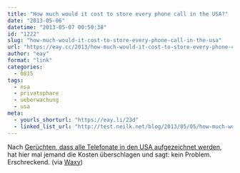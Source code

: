 ```yaml
---
title: "How much would it cost to store every phone call in the USA?"
date: "2013-05-06"
datetime: "2013-05-07 00:50:38"
id: "1222"
slug: "how-much-would-it-cost-to-store-every-phone-call-in-the-usa"
url: "https://eay.cc/2013/how-much-would-it-cost-to-store-every-phone-call-in-the-usa/"
author: "eay"
format: "link"
categories:
  - 0815
tags:
  - nsa
  - privatsphare
  - ueberwachung
  - usa
meta:
  - yourls_shorturl: "https://eay.li/23d"
  - linked_list_url: "http://test.neilk.net/blog/2013/05/05/how-much-would-it-cost-to-store-every-phone-call-in-the-usa/"
---
```


Nach [Gerüchten, dass alle Telefonate in den USA aufgezeichnet werden](http://www.guardian.co.uk/commentisfree/2013/may/04/telephone-calls-recorded-fbi-boston), hat hier mal jemand die Kosten überschlagen und sagt: kein Problem. Erschreckend. (via [Waxy](http://waxy.org/links))
